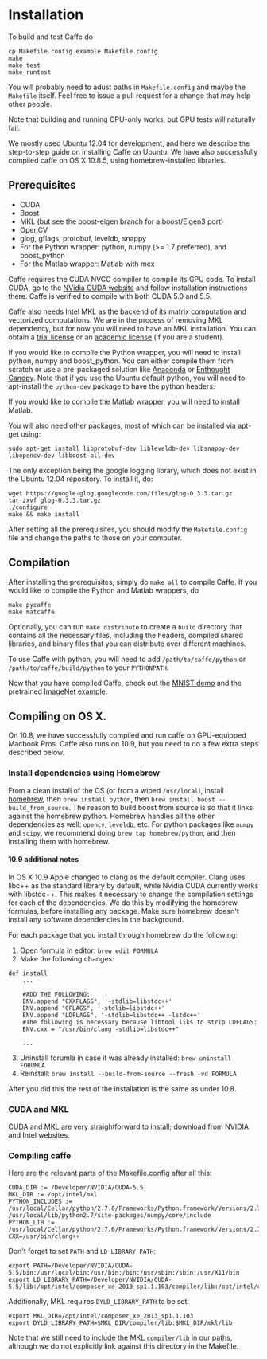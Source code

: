 # Installation

To build and test Caffe do

    cp Makefile.config.example Makefile.config
    make
    make test
    make runtest

You will probably need to adust paths in `Makefile.config` and maybe the
`Makefile` itself.
Feel free to issue a pull request for a change that may help other people.

Note that building and running CPU-only works, but GPU tests will naturally
fail.

We mostly used Ubuntu 12.04 for development, and here we describe the
step-to-step guide on installing Caffe on Ubuntu.
We have also successfully compiled caffe on OS X 10.8.5, using homebrew-installed libraries.

## Prerequisites

* CUDA
* Boost
* MKL (but see the boost-eigen branch for a boost/Eigen3 port)
* OpenCV
* glog, gflags, protobuf, leveldb, snappy
* For the Python wrapper: python, numpy (>= 1.7 preferred), and boost_python
* For the Matlab wrapper: Matlab with mex

Caffe requires the CUDA NVCC compiler to compile its GPU code. To install CUDA, go to the [NVidia CUDA website](https://developer.nvidia.com/cuda-downloads) and follow installation instructions there. Caffe is verified to compile with both CUDA 5.0 and 5.5.

Caffe also needs Intel MKL as the backend of its matrix computation and vectorized computations. We are in the process of removing MKL dependency, but for now you will need to have an MKL installation. You can obtain a [trial license](http://software.intel.com/en-us/intel-mkl) or an [academic license](http://software.intel.com/en-us/intel-education-offerings) (if you are a student).

If you would like to compile the Python wrapper, you will need to install python, numpy and boost_python. You can either compile them from scratch or use a pre-packaged solution like [Anaconda](https://store.continuum.io/cshop/anaconda/) or [Enthought Canopy](https://www.enthought.com/products/canopy/). Note that if you use the Ubuntu default python, you will need to apt-install the `python-dev` package to have the python headers.

If you would like to compile the Matlab wrapper, you will need to install Matlab.

You will also need other packages, most of which can be installed via apt-get using:

    sudo apt-get install libprotobuf-dev libleveldb-dev libsnappy-dev libopencv-dev libboost-all-dev

The only exception being the google logging library, which does not exist in the Ubuntu 12.04 repository. To install it, do:

    wget https://google-glog.googlecode.com/files/glog-0.3.3.tar.gz
    tar zxvf glog-0.3.3.tar.gz
    ./configure
    make && make install

After setting all the prerequisites, you should modify the `Makefile.config` file and change the paths to those on your computer.

## Compilation

After installing the prerequisites, simply do `make all` to compile Caffe. If you would like to compile the Python and Matlab wrappers, do

    make pycaffe
    make matcaffe

Optionally, you can run `make distribute` to create a `build` directory that contains all the necessary files, including the headers, compiled shared libraries, and binary files that you can distribute over different machines.

To use Caffe with python, you will need to add `/path/to/caffe/python` or `/path/to/caffe/build/python` to your `PYTHONPATH`.

Now that you have compiled Caffe, check out the [MNIST demo](mnist.html) and the pretrained [ImageNet example](imagenet.html).

## Compiling on OS X.

On 10.8, we have successfully compiled and run caffe on GPU-equipped Macbook Pros. Caffe also runs on 10.9, but you need to do a few extra steps described below.


### Install dependencies using Homebrew

From a clean install of the OS (or from a wiped `/usr/local`), install [homebrew](http://brew.sh/), then `brew install python`, then `brew install boost --build_from_source`.
The reason to build boost from source is so that it links against the homebrew python.
Homebrew handles all the other dependencies as well: `opencv`, `leveldb`, etc.
For python packages like `numpy` and `scipy`, we recommend doing `brew tap homebrew/python`, and then installing them with homebrew.

#### 10.9 additional notes

In OS X 10.9 Apple changed to clang as the default compiler. Clang uses libc++ as the standard library by default, while Nvidia CUDA currently works with libstdc++. This makes it necessary to change the compilation settings for each of the dependencies. We do this by modifying the homebrew formulas, before installing any package. Make sure homebrew doesn't install any software dependencies in the background.

For each package that you install through homebrew do the following:

1. Open formula in editor: `brew edit FORMULA`
2. Make the following changes:
```
def install
    ...

    #ADD THE FOLLOWING:
    ENV.append "CXXFLAGS", '-stdlib=libstdc++'
    ENV.append "CFLAGS", '-stdlib=libstdc++'
    ENV.append "LDFLAGS", '-stdlib=libstdc++ -lstdc++'
    #The following is necessary because libtool liks to strip LDFLAGS:
    ENV.cxx = "/usr/bin/clang -stdlib=libstdc++"

    ...
```
3. Uninstall forumla in case it was already installed: `brew uninstall FORUMLA`
4. Reinstall: `brew install --build-from-source --fresh -vd FORMULA`

After you did this the rest of the installation is the same as under 10.8.

### CUDA and MKL

CUDA and MKL are very straightforward to install; download from NVIDIA and Intel websites.

### Compiling caffe

Here are the relevant parts of the Makefile.config after all this:

    CUDA_DIR := /Developer/NVIDIA/CUDA-5.5
    MKL_DIR := /opt/intel/mkl
    PYTHON_INCLUDES := /usr/local/Cellar/python/2.7.6/Frameworks/Python.framework/Versions/2.7/include/python2.7 /usr/local/lib/python2.7/site-packages/numpy/core/include
    PYTHON_LIB := /usr/local/Cellar/python/2.7.6/Frameworks/Python.framework/Versions/2.7/lib
    CXX=/usr/bin/clang++

Don't forget to set `PATH` and `LD_LIBRARY_PATH`:

    export PATH=/Developer/NVIDIA/CUDA-5.5/bin:/usr/local/bin:/usr/bin:/bin:/usr/sbin:/sbin:/usr/X11/bin
    export LD_LIBRARY_PATH=/Developer/NVIDIA/CUDA-5.5/lib:/opt/intel/composer_xe_2013_sp1.1.103/compiler/lib:/opt/intel/composer_xe_2013_sp1.1.103/mkl/lib:/usr/local/Cellar/python/2.7.6/Frameworks/Python.framework/Versions/2.7/lib:/usr/local/lib:/usr/lib:/lib

Additionally, MKL requires `DYLD_LIBRARY_PATH` to be set:

    export MKL_DIR=/opt/intel/composer_xe_2013_sp1.1.103
    export DYLD_LIBRARY_PATH=$MKL_DIR/compiler/lib:$MKL_DIR/mkl/lib

Note that we still need to include the MKL `compiler/lib` in our paths, although we do not explicitly link against this directory in the Makefile.
